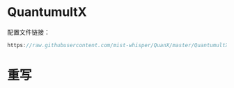 # QuantumultX
配置文件链接：<br>
```Java
https://raw.githubusercontent.com/mist-whisper/QuanX/master/QuantumultX.conf
```

# 重写
